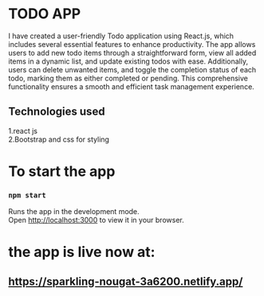 # TODO APP 

I have created a user-friendly Todo application using React.js, which includes several essential features to enhance productivity. The app allows users to add new todo items through a straightforward form, view all added items in a dynamic list, and update existing todos with ease. Additionally, users can delete unwanted items, and toggle the completion status of each todo, marking them as either completed or pending. This comprehensive functionality ensures a smooth and efficient task management experience.

## Technologies used
1.react js \
2.Bootstrap and css for styling


# To start the app
### `npm start`

Runs the app in the development mode.\
Open [http://localhost:3000](http://localhost:3000) to view it in your browser.


# the app is live now at:
## https://sparkling-nougat-3a6200.netlify.app/



